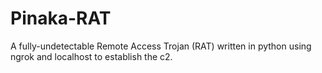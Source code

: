 # Pinaka-RAT
A  fully-undetectable Remote Access Trojan (RAT) written in python using ngrok and localhost to establish the c2.
